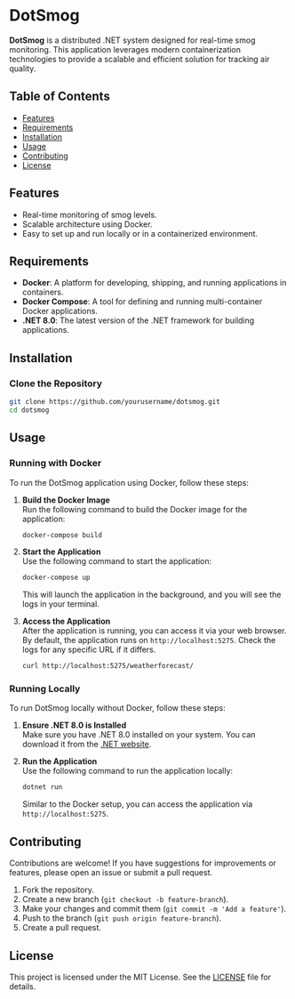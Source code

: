 # DotSmog

**DotSmog** is a distributed .NET system designed for real-time smog monitoring. This application leverages modern containerization technologies to provide a scalable and efficient solution for tracking air quality.

## Table of Contents

- [Features](#features)
- [Requirements](#requirements)
- [Installation](#installation)
- [Usage](#usage)
- [Contributing](#contributing)
- [License](#license)

## Features

- Real-time monitoring of smog levels.
- Scalable architecture using Docker.
- Easy to set up and run locally or in a containerized environment.

## Requirements

- **Docker**: A platform for developing, shipping, and running applications in containers.
- **Docker Compose**: A tool for defining and running multi-container Docker applications.
- **.NET 8.0**: The latest version of the .NET framework for building applications.

## Installation

### Clone the Repository

```bash
git clone https://github.com/yourusername/dotsmog.git
cd dotsmog
```

## Usage

### Running with Docker

To run the DotSmog application using Docker, follow these steps:

1. **Build the Docker Image**  
   Run the following command to build the Docker image for the application:  
   ```bash
   docker-compose build
   ```

2. **Start the Application**  
   Use the following command to start the application:  
   ```bash
   docker-compose up
   ```  
   This will launch the application in the background, and you will see the logs in your terminal.

3. **Access the Application**  
   After the application is running, you can access it via your web browser. By default, the application runs on `http://localhost:5275`. Check the logs for any specific URL if it differs.
   ```bash
   curl http://localhost:5275/weatherforecast/
   ```

### Running Locally

To run DotSmog locally without Docker, follow these steps:

1. **Ensure .NET 8.0 is Installed**  
   Make sure you have .NET 8.0 installed on your system. You can download it from the [.NET website](https://dotnet.microsoft.com/download).

2. **Run the Application**  
   Use the following command to run the application locally:  
   ```bash
   dotnet run
   ```  
   Similar to the Docker setup, you can access the application via `http://localhost:5275`.

## Contributing

Contributions are welcome! If you have suggestions for improvements or features, please open an issue or submit a pull request.

1. Fork the repository.
2. Create a new branch (`git checkout -b feature-branch`).
3. Make your changes and commit them (`git commit -m 'Add a feature'`).
4. Push to the branch (`git push origin feature-branch`).
5. Create a pull request.

## License

This project is licensed under the MIT License. See the [LICENSE](LICENSE) file for details.
